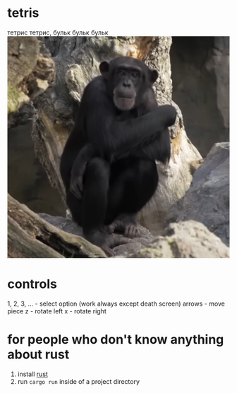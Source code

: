 # tetris
тетрис тетрис, бульк бульк бульк
![](./assets/chimp.png)


# controls
1, 2, 3, ... - select option (work always except death screen)
arrows - move piece
z - rotate left
x - rotate right



# for people who don't know anything about rust
1. install [rust](https://www.rust-lang.org/tools/install)
2. run `cargo run` inside of a project directory